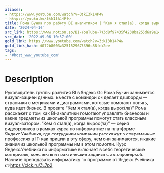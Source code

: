 ```yaml
---
aliases:
- https://www.youtube.com/watch?v=3tkI3k14P4w
- https://youtu.be/3tkI3k14P4w
title: Рома Бунин про работу BI аналитиком | “Кем я стал(а), когда вырос(ла)”
date: '2024-04-14'
src_link: https://www.notion.so/BI-YouTube-793d8f97435f4238ba255d6a9e140b8a
src_date: '2022-09-06 10:57:00'
gold_link: https://www.youtube.com/watch?v=3tkI3k14P4w
gold_link_hash: 0072b8003a3251529675396c88feb2ee
tags:
- '#host_www_youtube_com'
---
```


# Description 
Руководитель группы развития BI в Яндекс Go Рома Бунин занимается визуализацией данных. Вместе с командой он делает дашборды — странички с метриками и диаграммами, которые помогают понять, куда идет бизнес.
В проекте “Кем я стал(а), когда вырос(ла)” Рома расскажет о том, как BI-аналитики помогают управлять бизнесом и какие предметы из школьной программы помогут стать классным визуализатором.
“Кем я стал(а), когда вырос(ла)” — серия видеороликов в рамках курса по информатике на платформе Яндекс.Учебника, где сотрудники компании расскажут о современных профессиях в IT: как пришли в эту сферу, чем они занимаются, и какие знания из школьной программы им в этом помогли.
Курс Яндекс.Учебника по информатике включает в себя теоретические материалы, конспекты и практические задания с автопроверкой.
Начните преподавать информатику по программе от Яндекс.Учебника👉https://clck.ru/ZL7p2